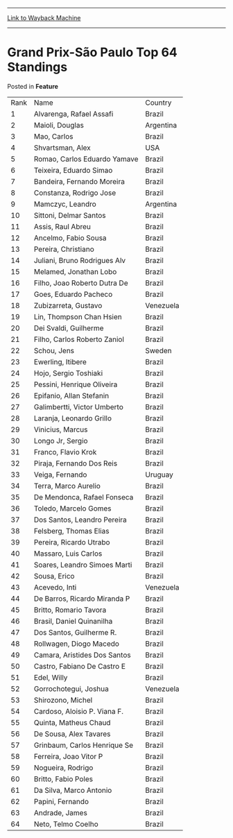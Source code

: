
---
[Link to Wayback Machine](https://web.archive.org/web/20220119022707/https://magic.wizards.com/en/articles/archive/feature/grand-prix-s%C3%A3o-paulo-top-64-standings-2000-01-01)

[_metadata_:description]:- "Rank Name Country 1 Alvarenga, Rafael Assafi Brazil 2 Maioli, Douglas Argentina 3 Mao, Carlos Brazil 4 Shvartsman, Alex USA 5 Romao, Carlos Eduardo Yamave Brazil 6 Teixeira, Eduardo Simao Brazil 7 Bandeira, Fernando Moreira Brazil 8 Constanza, Rodrigo Jose Brazil 9 Mamczyc, Leandro Argentina 10 Sittoni, Delmar Santos Brazil 11 Assis, Raul Abreu Brazil 12 Ancelmo, Fabio Sousa"
[_metadata_:generator]:- "Drupal 7 (http://drupal.org)"
[_metadata_:node]:- "958421"
[_metadata_:publish_date]:- "2000-01-01"
[_metadata_:source]:- "div-main-content"
[_metadata_:title]:- "Grand Prix-São Paulo Top 64 Standings"
[_metadata_:wayback_capture_timestamp]:- "2022-01-19 02:27:07"
[_metadata_:wayback_raw_url]:- "https://web.archive.org/web/20220119022707id_/https://magic.wizards.com/en/articles/archive/feature/grand-prix-s%C3%A3o-paulo-top-64-standings-2000-01-01"
[_metadata_:wayback_url]:- "https://magic.wizards.com/en/articles/archive/feature/grand-prix-s%C3%A3o-paulo-top-64-standings-2000-01-01"
---


Grand Prix-São Paulo Top 64 Standings
=====================================



 Posted in **Feature**














|  |  |  |
| --- | --- | --- |
| Rank | Name | Country |
| 1 | Alvarenga, Rafael Assafi | Brazil |
| 2 | Maioli, Douglas | Argentina |
| 3 | Mao, Carlos | Brazil |
| 4 | Shvartsman, Alex | USA |
| 5 | Romao, Carlos Eduardo Yamave | Brazil |
| 6 | Teixeira, Eduardo Simao | Brazil |
| 7 | Bandeira, Fernando Moreira | Brazil |
| 8 | Constanza, Rodrigo Jose | Brazil |
| 9 | Mamczyc, Leandro | Argentina |
| 10 | Sittoni, Delmar Santos | Brazil |
| 11 | Assis, Raul Abreu | Brazil |
| 12 | Ancelmo, Fabio Sousa | Brazil |
| 13 | Pereira, Christiano | Brazil |
| 14 | Juliani, Bruno Rodrigues Alv | Brazil |
| 15 | Melamed, Jonathan Lobo | Brazil |
| 16 | Filho, Joao Roberto Dutra De | Brazil |
| 17 | Goes, Eduardo Pacheco | Brazil |
| 18 | Zubizarreta, Gustavo | Venezuela |
| 19 | Lin, Thompson Chan Hsien | Brazil |
| 20 | Dei Svaldi, Guilherme | Brazil |
| 21 | Filho, Carlos Roberto Zaniol | Brazil |
| 22 | Schou, Jens | Sweden |
| 23 | Ewerling, Itibere | Brazil |
| 24 | Hojo, Sergio Toshiaki | Brazil |
| 25 | Pessini, Henrique Oliveira | Brazil |
| 26 | Epifanio, Allan Stefanin | Brazil |
| 27 | Galimbertti, Victor Umberto | Brazil |
| 28 | Laranja, Leonardo Grillo | Brazil |
| 29 | Vinicius, Marcus | Brazil |
| 30 | Longo Jr, Sergio | Brazil |
| 31 | Franco, Flavio Krok | Brazil |
| 32 | Piraja, Fernando Dos Reis | Brazil |
| 33 | Veiga, Fernando | Uruguay |
| 34 | Terra, Marco Aurelio | Brazil |
| 35 | De Mendonca, Rafael Fonseca | Brazil |
| 36 | Toledo, Marcelo Gomes | Brazil |
| 37 | Dos Santos, Leandro Pereira | Brazil |
| 38 | Felsberg, Thomas Elias | Brazil |
| 39 | Pereira, Ricardo Utrabo | Brazil |
| 40 | Massaro, Luis Carlos | Brazil |
| 41 | Soares, Leandro Simoes Marti | Brazil |
| 42 | Sousa, Erico | Brazil |
| 43 | Acevedo, Inti | Venezuela |
| 44 | De Barros, Ricardo Miranda P | Brazil |
| 45 | Britto, Romario Tavora | Brazil |
| 46 | Brasil, Daniel Quinanilha | Brazil |
| 47 | Dos Santos, Guilherme R. | Brazil |
| 48 | Rollwagen, Diogo Macedo | Brazil |
| 49 | Camara, Aristides Dos Santos | Brazil |
| 50 | Castro, Fabiano De Castro E | Brazil |
| 51 | Edel, Willy | Brazil |
| 52 | Gorrochotegui, Joshua | Venezuela |
| 53 | Shirozono, Michel | Brazil |
| 54 | Cardoso, Aloisio P. Viana F. | Brazil |
| 55 | Quinta, Matheus Chaud | Brazil |
| 56 | De Sousa, Alex Tavares | Brazil |
| 57 | Grinbaum, Carlos Henrique Se | Brazil |
| 58 | Ferreira, Joao Vitor P | Brazil |
| 59 | Nogueira, Rodrigo | Brazil |
| 60 | Britto, Fabio Poles | Brazil |
| 61 | Da Silva, Marco Antonio | Brazil |
| 62 | Papini, Fernando | Brazil |
| 63 | Andrade, James | Brazil |
| 64 | Neto, Telmo Coelho | Brazil |








